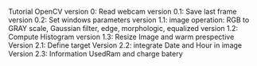 Tutorial OpenCV
version 0: Read webcam
version 0.1: Save last frame
version 0.2: Set windows parameters
version 1.1: image operation: RGB to GRAY scale, Gaussian filter, edge, morphologic,      equalized
version 1.2: Compute Histogram
version 1.3: Resize Image and warm prespective
Version 2.1: Define target
Version 2.2: integrate Date and Hour in image
Version 2.3: Information UsedRam and charge batery